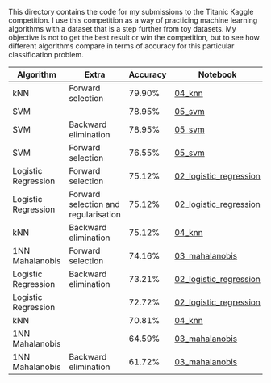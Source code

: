 This directory contains the code for my submissions to the Titanic Kaggle competition. I use this competition as a way of practicing machine learning algorithms with a dataset that is a step further from toy datasets. My objective is not to get the best result or win the competition, but to see how different algorithms compare in terms of accuracy for this particular classification problem. 

| Algorithm           | Extra                                | Accuracy | Notebook |
|---------------------|--------------------------------------|----------|----------|
| kNN                 | Forward selection                    | 79.90%   | [04_knn](04_knn.ipynb) |
| SVM                 |                                      | 78.95%   | [05_svm](05_svm.ipynb) |
| SVM                 | Backward elimination                 | 78.95%   | [05_svm](05_svm.ipynb) |
| SVM                 | Forward selection                    | 76.55%   | [05_svm](05_svm.ipynb) |
| Logistic Regression | Forward selection                    | 75.12%   | [02_logistic_regression](02_logistic_regression.ipynb) |
| Logistic Regression | Forward selection and regularisation | 75.12%   | [02_logistic_regression](02_logistic_regression.ipynb) |
| kNN                 | Backward elimination                 | 75.12%   | [04_knn](04_knn.ipynb) |
| 1NN Mahalanobis     | Forward selection                    | 74.16%   | [03_mahalanobis](03_mahalanobis.ipynb) |
| Logistic Regression | Backward elimination                 | 73.21%   | [02_logistic_regression](02_logistic_regression.ipynb) |
| Logistic Regression |                                      | 72.72%   | [02_logistic_regression](02_logistic_regression.ipynb) |
| kNN                 |                                      | 70.81%   | [04_knn](04_knn.ipynb) |
| 1NN Mahalanobis     |                                      | 64.59%   | [03_mahalanobis](03_mahalanobis.ipynb) |
| 1NN Mahalanobis     | Backward elimination                 | 61.72%   | [03_mahalanobis](03_mahalanobis.ipynb) |
